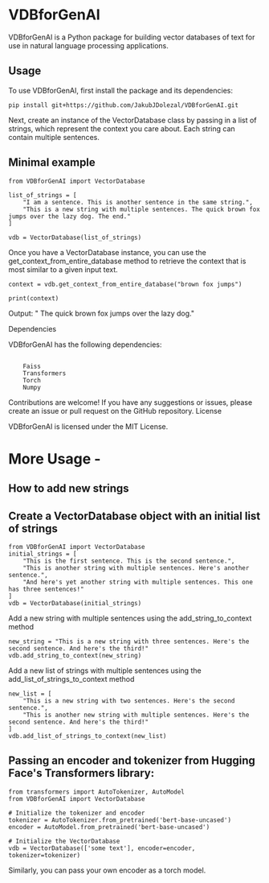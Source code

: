 # VDBforGenAI

VDBforGenAI is a Python package for building vector databases of text for use in natural language processing applications.

## Usage

To use VDBforGenAI, first install the package and its dependencies:

```
pip install git+https://github.com/JakubJDolezal/VDBforGenAI.git
```
Next, create an instance of the VectorDatabase class by passing in a list of strings, which represent the context you care about. Each string can contain multiple sentences.


## Minimal example
```
from VDBforGenAI import VectorDatabase

list_of_strings = [
    "I am a sentence. This is another sentence in the same string.",
    "This is a new string with multiple sentences. The quick brown fox jumps over the lazy dog. The end."
]

vdb = VectorDatabase(list_of_strings)
```
Once you have a VectorDatabase instance, you can use the get_context_from_entire_database method to retrieve the context that is most similar to a given input text.

```
context = vdb.get_context_from_entire_database("brown fox jumps")

print(context)
```

Output: " The quick brown fox jumps over the lazy dog."

Dependencies

VDBforGenAI has the following dependencies:
```

    Faiss
    Transformers
    Torch
    Numpy
```


Contributions are welcome! If you have any suggestions or issues, please create an issue or pull request on the GitHub repository.
License

VDBforGenAI is licensed under the MIT License.

# More Usage -
## How to add new strings



## Create a VectorDatabase object with an initial list of strings
```
from VDBforGenAI import VectorDatabase
initial_strings = [
    "This is the first sentence. This is the second sentence.",
    "This is another string with multiple sentences. Here's another sentence.",
    "And here's yet another string with multiple sentences. This one has three sentences!"
]
vdb = VectorDatabase(initial_strings)
```
Add a new string with multiple sentences using the add_string_to_context method
```
new_string = "This is a new string with three sentences. Here's the second sentence. And here's the third!"
vdb.add_string_to_context(new_string)
```
Add a new list of strings with multiple sentences using the add_list_of_strings_to_context method
```
new_list = [
    "This is a new string with two sentences. Here's the second sentence.",
    "This is another new string with multiple sentences. Here's the second sentence. And here's the third!"
]
vdb.add_list_of_strings_to_context(new_list)
```
## Passing an encoder and tokenizer from Hugging Face's Transformers library:


```
from transformers import AutoTokenizer, AutoModel
from VDBforGenAI import VectorDatabase

# Initialize the tokenizer and encoder
tokenizer = AutoTokenizer.from_pretrained('bert-base-uncased')
encoder = AutoModel.from_pretrained('bert-base-uncased')

# Initialize the VectorDatabase
vdb = VectorDatabase(['some text'], encoder=encoder, tokenizer=tokenizer)

```
Similarly, you can pass your own encoder as a torch model.